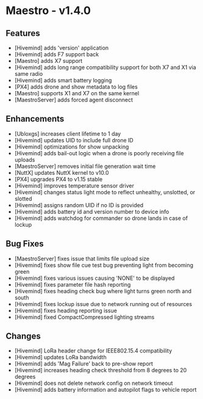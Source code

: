# Maestro - v1.4.0

## Features

- [Hivemind] adds 'version' application
- [Hivemind] adds F7 support back
- [Maestro] adds X7 support
- [Hivemind] adds long range compatibility support for both X7 and X1 via same radio
- [Hivemind] adds smart battery logging
- [PX4] adds drone and show metadata to log files
- [Maestro] supports X1 and X7 on the same kernel
- [MaestroServer] adds forced agent disconnect

## Enhancements

- [Ubloxgs] increases client lifetime to 1 day
- [Hivemind] updates UID to include full drone ID
- [Hivemind] optimizations for show unpacking
- [Hivemind] adds bail-out logic when a drone is poorly receiving file uploads
- [MaestroServer] removes initial file generation wait time
- [NuttX] updates NuttX kernel to v10.0
- [PX4] upgrades PX4 to v1.15 stable
- [Hivemind] improves temperature sensor driver
- [Hivemind] changes status light mode to reflect unhealthy, unslotted, or slotted
- [Hivemind] assigns random UID if no ID is provided
- [Hivemind] adds battery id and version number to device info
- [Hivemind] adds watchdog for commander so drone lands in case of lockup

## Bug Fixes

- [MaestroServer] fixes issue that limits file upload size
- [Hivemind] fixes show file cue test bug preventing light from becoming green
- [Hivemind] fixes various issues causing 'NONE' to be displayed
- [Hivemind] fixes parameter file hash reporting
- [Hivemind] fixes heading check bug where light turns green north and south
- [Hivemind] fixes lockup issue due to network running out of resources
- [Hivemind] fixes heading reporting issue
- [Hivemind] fixed CompactCompressed lighting streams

## Changes

- [Hivemind] LoRa header change for IEEE802.15.4 compatibility
- [Hivemind] updates LoRa bandwidth
- [Hivemind] adds 'Mag Failure' back to pre-show report
- [Hivemind] increases heading check threshold from 8 degrees to 20 degrees
- [Hivemind] does not delete network config on network timeout
- [Hivemind] adds battery information and autopilot flags to vehicle report


